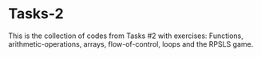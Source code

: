 # Tasks-2
This is the collection of codes from Tasks #2 with exercises: Functions, arithmetic-operations, arrays, flow-of-control, loops and the RPSLS game.
